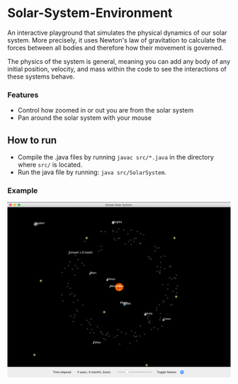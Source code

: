 # Solar-System-Environment

An interactive playground that simulates the physical dynamics of our solar system. More precisely, it uses Newton's law of gravitation to calculate the forces between all bodies and therefore how their movement is governed.

The physics of the system is general, meaning you can add any body of any initial position, velocity, and mass within the code to see the interactions of these systems behave.

### Features
- Control how zoomed in or out you are from the solar system
- Pan around the solar system with your mouse

## How to run
- Compile the .java files by running `javac src/*.java` in the directory where `src/` is located.
- Run the java file by running: `java src/SolarSystem`.

### Example
![alt text](https://raw.githubusercontent.com/Usefulmaths/Solar-System-Environment/master/img/solar_system.png)


